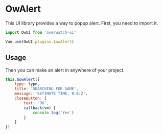 # OwAlert

This UI library provides a way to popup alert. First, you need to 
import it.

```javascript
import OwUI from 'overwatch-ui'

Vue.use(OwUI.plugins.$owAlert)
```

## Usage

Then you can make an alert in anywhere of your project.

```javascript
this.$owAlert({
    type: type,
    title: 'SEARCHING FOR GAME',
    message: 'ESTIMATE TIME: 0:0:2',
    closeButton: {
        text: 'OK',
        callback(vm) {
            console.log('Yes')
        }
    }
})
```